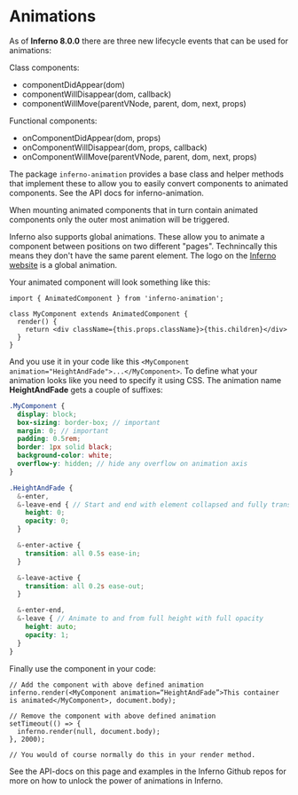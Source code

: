 # Animations
As of **Inferno 8.0.0** there are three new lifecycle events that can be used for animations:

Class components:
- componentDidAppear(dom)
- componentWillDisappear(dom, callback)
- componentWillMove(parentVNode, parent, dom, next, props)

Functional components:
- onComponentDidAppear(dom, props)
- onComponentWillDisappear(dom, props, callback)
- onComponentWillMove(parentVNode, parent, dom, next, props)

The package `inferno-animation` provides a base class and helper methods that implement these to allow you to easily convert components to animated components. See the API docs for inferno-animation.

When mounting animated components that in turn contain animated components only the outer most animation will be triggered.

Inferno also supports global animations. These allow you to animate a component between positions on two different "pages". Technincally this means they don't have the same parent element. The logo on the [Inferno website](https://infernojs.org/) is a global animation.

Your animated component will look something like this:

```JSX
import { AnimatedComponent } from 'inferno-animation';

class MyComponent extends AnimatedComponent {
  render() {
    return <div className={this.props.className}>{this.children}</div>
  }
}
```

And you use it in your code like this `<MyComponent animation="HeightAndFade">...</MyComponent>`. To define what your animation looks like you need to specify it using CSS. The animation name **HeightAndFade** gets a couple of suffixes:

```scss
.MyComponent {
  display: block;
  box-sizing: border-box; // important
  margin: 0; // important
  padding: 0.5rem;
  border: 1px solid black;
  background-color: white;
  overflow-y: hidden; // hide any overflow on animation axis
}

.HeightAndFade {
  &-enter,
  &-leave-end { // Start and end with element collapsed and fully transparent
    height: 0;
    opacity: 0;
  }

  &-enter-active {
    transition: all 0.5s ease-in;
  }

  &-leave-active {
    transition: all 0.2s ease-out;
  }

  &-enter-end,
  &-leave { // Animate to and from full height with full opacity
    height: auto;
    opacity: 1;
  }
}
```

Finally use the component in your code:

```JSX
// Add the component with above defined animation
inferno.render(<MyComponent animation=“HeightAndFade”>This container is animated</MyComponent>, document.body);

// Remove the component with above defined animation
setTimeout(() => {
  inferno.render(null, document.body);
}, 2000);

// You would of course normally do this in your render method.
```

See the API-docs on this page and examples in the Inferno Github repos for more on how to unlock the power of animations in Inferno.